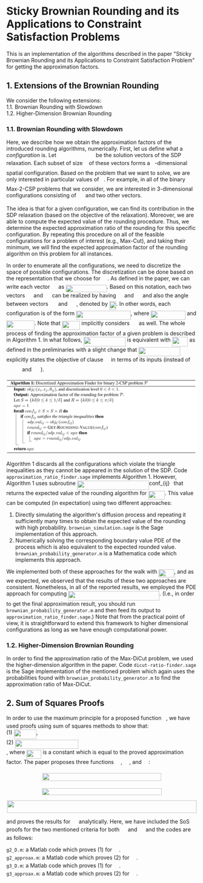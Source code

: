 # Sticky Brownian Rounding and its Applications to Constraint Satisfaction Problems
This is an implementation of the algorithms described in the paper "Sticky Brownian Rounding and its Applications 
to Constraint Satisfaction Problem" for getting the approximation factors.

## 1. Extensions of the Brownian Rounding
We consider the following extensions:  
1.1. Brownian Rounding with Slowdown   
1.2. Higher-Dimension Brownian Rounding

### 1.1. Brownian Rounding with Slowdown
Here, we describe how we obtain the approximation factors of the introduced rounding algorithms, numerically.
First, let us define what a _configuration_ is. 
Let <img src="/tex/8eebf91f3af703a9133af119c2c48ce9.svg?invert_in_darkmode&sanitize=true" align=middle width=96.641589pt height=14.611878600000017pt/> be the solution vectors of the SDP relaxation.
Each subset of size <img src="/tex/2103f85b8b1477f430fc407cad462224.svg?invert_in_darkmode&sanitize=true" align=middle width=8.55596444999999pt height=22.831056599999986pt/> of these vectors forms a <img src="/tex/2103f85b8b1477f430fc407cad462224.svg?invert_in_darkmode&sanitize=true" align=middle width=8.55596444999999pt height=22.831056599999986pt/>-dimensional spatial configuration.
Based on the problem that we want to solve, we are only interested in particular values of <img src="/tex/2103f85b8b1477f430fc407cad462224.svg?invert_in_darkmode&sanitize=true" align=middle width=8.55596444999999pt height=22.831056599999986pt/>. For example, in all 
of the binary Max-2-CSP problems that we consider, we are interested in 3-dimensional configurations consisting of
<img src="/tex/e53bb0b68d306e5a270fe0f587e42ab8.svg?invert_in_darkmode&sanitize=true" align=middle width=16.529662049999992pt height=14.611878600000017pt/> and two other vectors.

The idea is that for a given configuration, we can find its contribution in the SDP relaxation (based on the objective of 
the relaxation).
Moreover, we are able to compute the expected value of the rounding procedure.
Thus, we determine the expected approximation ratio of the rounding for this specific configuration. 
By repeating this procedure on all of the feasible configurations for a problem of interest (e.g., Max-Cut), and taking 
their minimum, we will find the expected approximation factor of the rounding algorithm on this problem for all instances.

In order to enumerate all the configurations, we need to discretize the space of possible configurations.
The discretization can be done based on the representation that we choose for <img src="/tex/c4afd3f927cf5e7e191266f7350714e0.svg?invert_in_darkmode&sanitize=true" align=middle width=14.628015599999989pt height=14.611878600000017pt/>. 
As defined in the paper, we can write each vector <img src="/tex/c4afd3f927cf5e7e191266f7350714e0.svg?invert_in_darkmode&sanitize=true" align=middle width=14.628015599999989pt height=14.611878600000017pt/> as <img src="/tex/23aa6ff2687d438a348158229e09f895.svg?invert_in_darkmode&sanitize=true" align=middle width=107.98189049999998pt height=19.1781018pt/>. 
Based on this notation, each two vectors <img src="/tex/c4afd3f927cf5e7e191266f7350714e0.svg?invert_in_darkmode&sanitize=true" align=middle width=14.628015599999989pt height=14.611878600000017pt/> and <img src="/tex/96235a90d058ab0f9bc16c8a1a37aa49.svg?invert_in_darkmode&sanitize=true" align=middle width=16.08162434999999pt height=14.611878600000017pt/> can be realized by having <img src="/tex/9fc20fb1d3825674c6a279cb0d5ca636.svg?invert_in_darkmode&sanitize=true" align=middle width=14.045887349999989pt height=14.15524440000002pt/> and <img src="/tex/4d8443b72a1de913b4a3995119296c90.svg?invert_in_darkmode&sanitize=true" align=middle width=15.499497749999989pt height=14.15524440000002pt/> and 
also the angle between vectors <img src="/tex/e88edbf4c389f77c73137df563d51056.svg?invert_in_darkmode&sanitize=true" align=middle width=18.30379484999999pt height=14.611878600000017pt/> and <img src="/tex/607e620664d7cab446228b1147ec906e.svg?invert_in_darkmode&sanitize=true" align=middle width=19.75740524999999pt height=14.611878600000017pt/>, denoted by <img src="/tex/4b0c1c1a7f0970de2545973312f21072.svg?invert_in_darkmode&sanitize=true" align=middle width=18.472301099999992pt height=22.831056599999986pt/>. 
In other words, each configuration is of the form <img src="/tex/9b43195e4a51831d582b0cb8a47e76ed.svg?invert_in_darkmode&sanitize=true" align=middle width=144.3721818pt height=24.65753399999998pt/>, where <img src="/tex/39eeb375dd63994e249344baa2ae2eb4.svg?invert_in_darkmode&sanitize=true" align=middle width=91.46294685pt height=24.65753399999998pt/> and 
<img src="/tex/cda19f7637b915e58b1f45d3697c3b51.svg?invert_in_darkmode&sanitize=true" align=middle width=74.00294054999999pt height=24.65753399999998pt/>. 
Note that <img src="/tex/c2c1ffc64fafa0a3c1108be047c4c155.svg?invert_in_darkmode&sanitize=true" align=middle width=47.656260299999985pt height=22.831056599999986pt/> implicitly considers <img src="/tex/e53bb0b68d306e5a270fe0f587e42ab8.svg?invert_in_darkmode&sanitize=true" align=middle width=16.529662049999992pt height=14.611878600000017pt/> as well.
The whole process of finding the approximation factor of a given problem is described in Algorithm 1. 
In what follows, <img src="/tex/f19c5e6eb3a3636eb27cae3071665f74.svg?invert_in_darkmode&sanitize=true" align=middle width=110.72923784999999pt height=24.65753399999998pt/> is equivalent with <img src="/tex/d0f8ef7494681f6b5311e319113b1263.svg?invert_in_darkmode&sanitize=true" align=middle width=41.50739834999999pt height=24.65753399999998pt/> as defined in the preliminaries with a slight 
change that <img src="/tex/f19c5e6eb3a3636eb27cae3071665f74.svg?invert_in_darkmode&sanitize=true" align=middle width=110.72923784999999pt height=24.65753399999998pt/> explicitly states the objective of clause <img src="/tex/9b325b9e31e85137d1de765f43c0f8bc.svg?invert_in_darkmode&sanitize=true" align=middle width=12.92464304999999pt height=22.465723500000017pt/> in terms of its inputs 
(instead of <img src="/tex/b4186a7f11d640316d31f146ea79ef3f.svg?invert_in_darkmode&sanitize=true" align=middle width=37.67316464999999pt height=14.15524440000002pt/> and <img src="/tex/64f56542d8c96b6573f52b8e6135215f.svg?invert_in_darkmode&sanitize=true" align=middle width=20.15039564999999pt height=14.15524440000002pt/>).

![Algorithm 1](https://github.com/sabbasizadeh/brownian-rounding/blob/master/alg1.png "Algorithm 1")

Algorithm 1 discards all the configurations which violate the triangle inequalities as they cannot be appeared in the 
solution of the SDP.
Code `approximation_ratio_finder.sage` implements Algorithm 1.
However, Algorithm 1 uses subroutine <img src="/tex/f3778000bfc0ee846c972a558e10d161.svg?invert_in_darkmode&sanitize=true" align=middle width=189.68401319999998pt height=24.65753399999998pt/>conf_{ij}<img src="/tex/ee28c74bfb67b15c2001f65843f8c94a.svg?invert_in_darkmode&sanitize=true" align=middle width=6.39271709999999pt height=24.65753399999998pt/> that returns the expected value of the rounding algorithm
for <img src="/tex/3e7d30640ead2b8786a1d3fcfc827431.svg?invert_in_darkmode&sanitize=true" align=middle width=43.752127649999984pt height=22.831056599999986pt/>.
This value can be computed (in expectation) using two different approaches:
1. Directly simulating the algorithm's diffusion process and repeating it sufficiently many times to obtain the expected value of
the rounding with high probability.
`brownian_simulation.sage` is the Sage implementation of this approach.
2. Numerically solving the corresponding boundary value PDE of the process which is also equivalent to the expected rounded value. 
`brownian_probability_generator.m` is a Mathematica code which implements this approach.

We implemented both of these approaches for the walk with <img src="/tex/1924b0e737a1c5c085f6e7f1b0fa4840.svg?invert_in_darkmode&sanitize=true" align=middle width=40.713337499999994pt height=21.18721440000001pt/>, and as we expected, we observed that the results of these 
two approaches are consistent.
Nonetheless, in all of the reported results, we employed the PDE approach for computing <img src="/tex/a47c8a76f36899d4f249512efb68d4dc.svg?invert_in_darkmode&sanitize=true" align=middle width=240.65072955pt height=24.65753399999998pt/>. 
(I.e., in order to get the final approximation result, you should run `brownian_probability_generator.m` and then feed its 
output to `approximation_ratio_finder.sage`.)
Note that from the practical point of view, it is straightforward to extend this framework to higher dimensional configurations as
long as we have enough computational power.


### 1.2. Higher-Dimension Brownian Rounding
In order to find the approximation ratio of the Max-DiCut problem, we used the higher-dimension algorithm in the paper.
Code `dicut-ratio-finder.sage` is the Sage implementation of the mentioned problem which again uses the probabilities found with 
`brownian_probability_generator.m` to find the approximation ratio of Max-DiCut.

## 2. Sum of Squares Proofs 
In order to use the maximum principle for a proposed function <img src="/tex/3cf4fbd05970446973fc3d9fa3fe3c41.svg?invert_in_darkmode&sanitize=true" align=middle width=8.430376349999989pt height=14.15524440000002pt/>, we have used proofs using sum of squares methods 
to show that:  
(1) <img src="/tex/61df49547d4a5eea21a56dd1c368109c.svg?invert_in_darkmode&sanitize=true" align=middle width=59.03758904999999pt height=24.65753399999998pt/>,  
(2) <img src="/tex/a6bcb51f5330e091bc682b94229d5125.svg?invert_in_darkmode&sanitize=true" align=middle width=167.1426108pt height=24.65753399999998pt/>  
, where <img src="/tex/38078c5daea8c0c56efcfd83cf0afe4d.svg?invert_in_darkmode&sanitize=true" align=middle width=39.077121599999984pt height=22.648391699999998pt/> is a constant which is equal to the proved approximation factor.
The paper proposes three functions <img src="/tex/a50c3a6cce0c5b640cc5bef1d62b99bd.svg?invert_in_darkmode&sanitize=true" align=middle width=14.393129849999989pt height=14.15524440000002pt/>, <img src="/tex/3a0999540a345758e8259a30f523c1c9.svg?invert_in_darkmode&sanitize=true" align=middle width=14.393129849999989pt height=14.15524440000002pt/>, and <img src="/tex/216062a7dbe9fffb932503cbaf2b6fcc.svg?invert_in_darkmode&sanitize=true" align=middle width=14.393129849999989pt height=14.15524440000002pt/>:  
<p align="center"><img src="/tex/4e439908eadd690a655edba5605a50a7.svg?invert_in_darkmode&sanitize=true" align=middle width=313.14469065pt height=20.91216765pt/></p>  
<p align="center"><img src="/tex/1ea7292e3e9cf1a3d9796f1e65eb291b.svg?invert_in_darkmode&sanitize=true" align=middle width=316.79773124999997pt height=18.312383099999998pt/></p>  
<p align="center"><img src="/tex/49e9b6e32c4d2a82903e7187c904df9b.svg?invert_in_darkmode&sanitize=true" align=middle width=500.21000204999996pt height=32.990165999999995pt/></p>  

and proves the results for <img src="/tex/a50c3a6cce0c5b640cc5bef1d62b99bd.svg?invert_in_darkmode&sanitize=true" align=middle width=14.393129849999989pt height=14.15524440000002pt/> analytically. Here, we have included the SoS proofs for the two mentioned criteria for both 
<img src="/tex/3a0999540a345758e8259a30f523c1c9.svg?invert_in_darkmode&sanitize=true" align=middle width=14.393129849999989pt height=14.15524440000002pt/> and <img src="/tex/216062a7dbe9fffb932503cbaf2b6fcc.svg?invert_in_darkmode&sanitize=true" align=middle width=14.393129849999989pt height=14.15524440000002pt/> and the codes are as follows:  

 `g2_D.m`: a Matlab code which proves (1) for <img src="/tex/3a0999540a345758e8259a30f523c1c9.svg?invert_in_darkmode&sanitize=true" align=middle width=14.393129849999989pt height=14.15524440000002pt/>.  
 `g2_approax.m`: a Matlab code which proves (2) for <img src="/tex/3a0999540a345758e8259a30f523c1c9.svg?invert_in_darkmode&sanitize=true" align=middle width=14.393129849999989pt height=14.15524440000002pt/>.  
 `g3_D.m`: a Matlab code which proves (1) for <img src="/tex/216062a7dbe9fffb932503cbaf2b6fcc.svg?invert_in_darkmode&sanitize=true" align=middle width=14.393129849999989pt height=14.15524440000002pt/>.  
 `g3_approax.m`: a Matlab code which proves (2) for <img src="/tex/216062a7dbe9fffb932503cbaf2b6fcc.svg?invert_in_darkmode&sanitize=true" align=middle width=14.393129849999989pt height=14.15524440000002pt/>.


